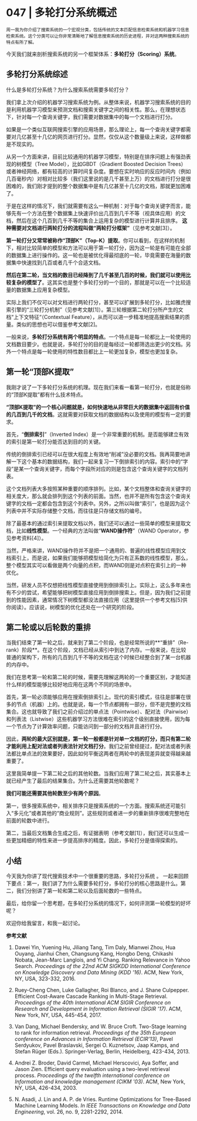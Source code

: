 # 047 | 多轮打分系统概述

    周一我为你介绍了搜索系统的一个宏观分类，包括传统的文本匹配信息检索系统和机器学习信息检索系统。这个分类可以让你非常清晰地了解信息搜索系统的历史进程，并对这两种搜索系统的特点有所了解。

今天我们就来剖析搜索系统的另一个框架体系：**多轮打分（Scoring）系统**。

## 多轮打分系统综述

什么是多轮打分系统？为什么搜索系统需要多轮打分？

我们拿上次介绍的机器学习搜索系统为例。从整体来说，机器学习搜索系统的目的是利用机器学习模型来预测文档和搜索关键字之间的相关性。那么，在理想状态下，针对每一个查询关键字，我们需要对数据集中的每一个文档进行打分。

如果是一个类似互联网搜索引擎的应用场景，那么理论上，每一个查询关键字都需要对几亿甚至十几亿的网页进行打分。显然，仅仅从这个数量级上来说，这样做都是不现实的。

从另一个方面来讲，目前比较通用的机器学习模型，特别是在排序问题上有强劲表现的树模型（Tree Model），比如GBDT（Gradient Boosted Decision Trees）或者神经网络，都有较高的计算时间复杂度。要想在实时响应的反应时间内（例如几百毫秒内）对相对比较多（我们这里说的是几千甚至上万）的文档进行打分是很困难的，我们刚才提到的整个数据集中是有几亿甚至十几亿的文档，那就更加困难了。

于是在这样的情况下，我们就需要有这么一种机制：对于每个查询关键字而言，能够先有一个方法在整个数据集上快速评价出几百到几千不等（视具体应用）的文档，然后在这个几百到几千不等的集合上运用复杂的模型进行计算并且排序。 **这种需要对文档进行两轮打分的流程叫做“两轮打分框架”**（见参考文献\[3\]）。

**第一轮打分又常常被称作“顶部K”（Top-K）提取**。你可以看到，在这样的机制下，相对比较简单的模型和方法可以用于第一轮打分，因为这一轮是有可能在全部的数据集上进行操作的。这一轮也是被优化得最彻底的一轮，毕竟需要在海量的数据集中快速找到几百或者几千个合适文档。

**然后在第二轮，当文档的数目已经降到了几千甚至几百的时候，我们就可以使用比较复杂的模型了**。这其实也是整个多轮打分的一个目的，那就是可以在一个比较适量的数据集上应用复杂模型。

实际上我们不仅可以对文档进行两轮打分，甚至可以扩展到多轮打分，比如雅虎搜索引擎的“三轮打分机制”（见参考文献\[1\]）。第三轮根据第二轮打分所产生的文档“上下文特征“（Contextual Feature），从而可以进一步精准地提高搜索结果的质量。类似的思想也可以借鉴参考文献\[2\]。

一般来说，**多轮打分系统有两个明显的特点**。一个特点是每一轮都比上一轮使用的文档数目要少。也就是说，多轮打分的目的是每经过一轮都筛选出更少的文档。另外一个特点是每一轮使用的特性数目都比上一轮更加复杂，模型也更加复杂。

## 第一轮“顶部K提取”

我刚才说了一下多轮打分系统的机理。现在我们来看一看第一轮打分，也就是俗称的“顶部K提取”都有什么技术特点。

**“顶部K提取”的一个核心问题就是，如何快速地从非常巨大的数据集中返回有价值的几百到几千的文档**。这就需要对获取文档的数据结构以及使用的模型有一定的要求。

首先，“**倒排索引**”（Inverted Index）是一个非常重要的机制。是否能够建立有效的索引是第一轮打分能否达到目的的关键。

传统的倒排索引已经可以在很大程度上有效地“削减”没必要的文档。我再简要地讲解一下这个基本的数据结构，我们一起来复习一下倒排索引的内容。索引中的“字段”是某一个查询关键字，而每个字段所对应的则是包含这个查询关键字的文档列表。

这个文档列表大多按照某种重要的顺序排列。比如，某个文档整体和查询关键字的相关度大，那么就会排列到这个列表的前面。当然，也并不是所有包含这个查询关键字的文档一定都会包含到这个列表中。另外，之所以叫做“索引”，也是因为这个列表中并不实际存储整个文档，而往往是只存储文档的编号。

除了最基本的通过索引来提取文档以外，我们还可以通过一些简单的模型来提取文档，比如**线性模型**。一个经典的方法叫做“**WAND操作符**”（WAND Operator，参见参考资料\[4\]）。

当然，严格来讲，WAND操作符并不是把一个通用的、普遍的线性模型应用到文档索引上，而是说，如果我们能够把模型给简化为只有正系数的线性模型，那么，整个模型其实可以看做是两个向量的点积，而WAND则是对点积在索引上的一种优化。

当然，研发人员不仅想把线性模型直接使用到倒排索引上。实际上，这么多年来也有不少的尝试，希望能够把树模型直接应用到倒排搜索上。但是，因为我们之前提到的性能因素，通常情况下树模型都没法直接应用（这里提供一个参考文档\[5\]供你阅读）。应该说，树模型的优化还处在一个研究的阶段。

## 第二轮或以后轮数的重排

当我们结束了第一轮之后，就来到了第二个阶段，也是经常所说的**“重排”（Re-rank）阶段**。在这个阶段，文档已经从索引中到达了内存。一般来说，在比较普通的架构下，所有的几百到几千不等的文档在这个时候已经整合到了某一台机器的内存中。

我们在思考第一轮和第二轮的时候，需要先理解这两轮的一个重要区别，才能知道什么样的模型能够比较好地应用在这两个不同的场景中。

首先，第一轮必须能够应用在搜索倒排索引上。现代的索引模式，往往是部署在很多的节点（机器）上的。也就是说，每一个节点都拥有一部分，但不是完整的文档集合。这也就导致了我们之前介绍过的单点法（Pointwise）、配对法（Pairwise）和列表法（Listwise）这些机器学习方法很难在索引的这个级别直接使用，因为每一个节点为了计算效率问题，只能访问到一部分的文档并且进行打分。

因此，**两轮的最大区别就是，第一轮一般都是针对单一文档的打分，而只有第二轮才能利用上配对法或者列表法针对文档打分**。我们之前曾经提过，配对法或者列表法都比单点法的效果要好，因此如何平衡这两者在两轮中的表现差异就变得越来越重要了。

这里我简单提一下第二轮之后的其他轮数。当我们应用了第二轮之后，其实基本上就已经产生了最后的结果集合。为什么还需要其他轮数呢？

**我们可能还需要其他轮数至少有两个原因**。

第一，很多搜索系统中，相关排序只是搜索系统的一个方面。搜索系统还可能引入“多元化”或者其他的“商业规则”。这些规则或者进一步的重新排序很难完整地在前面的轮数中进行。

第二，当最后文档集合生成之后，有证据表明（参考文献\[1\]），我们还可以生成一些更加精细的特性来进一步提高排序的精度。因此，多轮打分是值得探索的。

## 小结

今天我为你讲了现代搜索技术中一个很重要的思路，多轮打分系统 。 一起来回顾下要点：第一，我们讲了为什么需要多轮打分，多轮打分的核心思路是什么。第二，我们分别讲了第一轮和第二轮以及后面轮数的一些特点。

最后，给你留一个思考题，在多轮打分系统的情况下，如何评测第一轮模型的好坏呢？

欢迎你给我留言，和我一起讨论。

**参考文献**

1.  Dawei Yin, Yuening Hu, Jiliang Tang, Tim Daly, Mianwei Zhou, Hua Ouyang, Jianhui Chen, Changsung Kang, Hongbo Deng, Chikashi Nobata, Jean-Marc Langlois, and Yi Chang. Ranking Relevance in Yahoo Search. _Proceedings of the 22nd ACM SIGKDD International Conference on Knowledge Discovery and Data Mining (KDD '16)_. ACM, New York, NY, USA, 323-332, 2016.
    
2.  Ruey-Cheng Chen, Luke Gallagher, Roi Blanco, and J. Shane Culpepper. Efficient Cost-Aware Cascade Ranking in Multi-Stage Retrieval. _Proceedings of the 40th International ACM SIGIR Conference on Research and Development in Information Retrieval (SIGIR '17)_. ACM, New York, NY, USA, 445-454, 2017.
    
3.  Van Dang, Michael Bendersky, and W. Bruce Croft. Two-Stage learning to rank for information retrieval. _Proceedings of the 35th European conference on Advances in Information Retrieval (ECIR’13)_, Pavel Serdyukov, Pavel Braslavski, Sergei O. Kuznetsov, Jaap Kamps, and Stefan Rüger (Eds.). Springer-Verlag, Berlin, Heidelberg, 423-434, 2013.
    
4.  Andrei Z. Broder, David Carmel, Michael Herscovici, Aya Soffer, and Jason Zien. Efficient query evaluation using a two-level retrieval process. _Proceedings of the twelfth international conference on Information and knowledge management (CIKM '03)_. ACM, New York, NY, USA, 426-434, 2003.
    
5.  N. Asadi, J. Lin and A. P. de Vries. Runtime Optimizations for Tree-Based Machine Learning Models. _In IEEE Transactions on Knowledge and Data Engineering_, vol. 26, no. 9, 2281-2292, 2014.
    